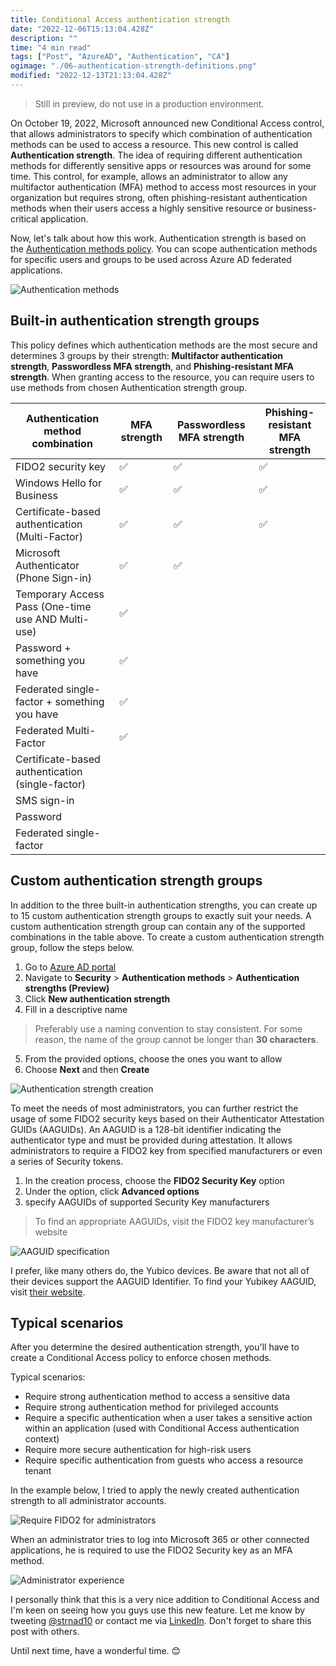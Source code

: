 ```yaml
---
title: Conditional Access authentication strength
date: "2022-12-06T15:13:04.428Z"
description: ""
time: "4 min read"
tags: ["Post", "AzureAD", "Authentication", "CA"]
ogimage: "./06-authentication-strength-definitions.png"
modified: "2022-12-13T21:13:04.428Z"
---
```


> Still in preview, do not use in a production environment.

On October 19, 2022, Microsoft announced new Conditional Access control, that allows administrators to specify which combination of authentication methods can be used to access a resource. This new control is called **Authentication strength**. The idea of requiring different authentication methods for differently sensitive apps or resources was around for some time. This control, for example, allows an administrator to allow any multifactor authentication (MFA) method to access most resources in your organization but requires strong, often phishing-resistant authentication methods when their users access a highly sensitive resource or business-critical application.

Now, let's talk about how this work. Authentication strength is based on the [Authentication methods policy](https://learn.microsoft.com/en-us/azure/active-directory/authentication/concept-authentication-methods). You can scope authentication methods for specific users and groups to be used across Azure AD federated applications.

![Authentication methods](./01-authentication-methods.png)

## Built-in authentication strength groups

This policy defines which authentication methods are the most secure and determines 3 groups by their strength: **Multifactor authentication strength**, **Passwordless MFA strength**, and **Phishing-resistant MFA strength**. When granting access to the resource, you can require users to use methods from chosen Authentication strength group.

| **Authentication method combination** | **MFA strength** | **Passwordless MFA strength** | **Phishing-resistant MFA strength** |
|---|---|---|---|
| FIDO2 security key | ✅ | ✅ | ✅ |
| Windows Hello for Business | ✅ | ✅ | ✅ |
| Certificate-based authentication (Multi-Factor) | ✅ | ✅ | ✅ |
| Microsoft Authenticator (Phone Sign-in) | ✅ | ✅ |
| Temporary Access Pass (One-time use AND Multi-use) | ✅ |
| Password + something you have | ✅ |
| Federated single-factor + something you have | ✅ |
| Federated Multi-Factor | ✅ |
| Certificate-based authentication (single-factor) | |
| SMS sign-in | |
| Password | |
| Federated single-factor | |

## Custom authentication strength groups

In addition to the three built-in authentication strengths, you can create up to 15 custom authentication strength groups to exactly suit your needs. A custom authentication strength group can contain any of the supported combinations in the table above. To create a custom authentication strength group, follow the steps below.

1) Go to [Azure AD portal](https://aad.portal.azure.com)
2) Navigate to **Security** > **Authentication methods** > **Authentication strengths (Preview)**
3) Click **New authentication strength**
4) Fill in a descriptive name

> Preferably use a naming convention to stay consistent. For some reason, the name of the group cannot be longer than **30 characters**.

5) From the provided options, choose the ones you want to allow
6) Choose **Next** and then **Create**

![Authentication strength creation](./02-group-creation.png)

To meet the needs of most administrators, you can further restrict the usage of some FIDO2 security keys based on their Authenticator Attestation GUIDs (AAGUIDs). An AAGUID is a 128-bit identifier indicating the authenticator type and must be provided during attestation. It allows administrators to require a FIDO2 key from specified manufacturers or even a series of Security tokens.

1) In the creation process, choose the **FIDO2 Security Key** option
2) Under the option, click **Advanced options**
3) specify AAGUIDs of supported Security Key manufacturers

> To find an appropriate AAGUIDs, visit the FIDO2 key manufacturer’s website

![AAGUID specification](./03-AAGUID.png)

I prefer, like many others do, the Yubico devices. Be aware that not all of their devices support the AAGUID Identifier. To find your Yubikey AAGUID, visit [their website](https://support.yubico.com/hc/en-us/articles/360016648959-YubiKey-Hardware-FIDO2-AAGUIDs).

## Typical scenarios

After you determine the desired authentication strength, you'll have to create a Conditional Access policy to enforce chosen methods.

Typical scenarios:
- Require strong authentication method to access a sensitive data
- Require strong authentication method for privileged accounts
- Require a specific authentication when a user takes a sensitive action within an application (used with Conditional Access authentication context)
- Require more secure authentication for high-risk users
- Require specific authentication from guests who access a resource tenant

In the example below, I tried to apply the newly created authentication strength to all administrator accounts.

![Require FIDO2 for administrators](./04-conditional-access-policy.png)

When an administrator tries to log into Microsoft 365 or other connected applications, he is required to use the FIDO2 Security key as an MFA method.

![Administrator experience](./05-admin-experience.png)

I personally think that this is a very nice addition to Conditional Access and I'm keen on seeing how you guys use this new feature. Let me know by tweeting [@strnad10](https://twitter.com/strnad10) or contact me via [LinkedIn](https://www.linkedin.com/in/strnad10/). Don't forget to share this post with others.

Until next time, have a wonderful time. 😊